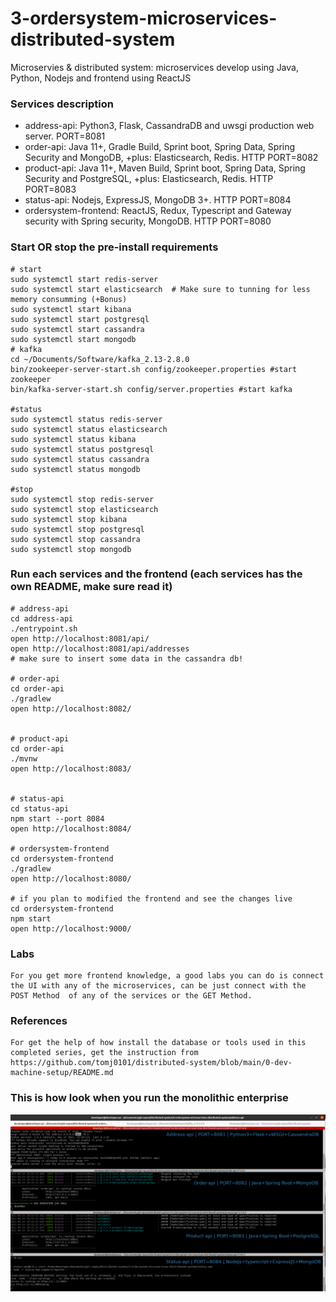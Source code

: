 # 3-ordersystem-microservices-distributed-system
Microservies & distributed system: microservices develop using Java, Python, Nodejs and frontend using ReactJS

### Services description
- address-api: Python3, Flask, CassandraDB and uwsgi production web server. PORT=8081
- order-api: Java 11+, Gradle Build,  Sprint boot, Spring Data, Spring Security and MongoDB, +plus: Elasticsearch, Redis. HTTP PORT=8082
- product-api: Java 11+, Maven Build, Sprint boot, Spring Data, Spring Security and PostgreSQL, +plus: Elasticsearch, Redis. HTTP PORT=8083
- status-api: Nodejs, ExpressJS, MongoDB 3+. HTTP PORT=8084
- ordersystem-frontend: ReactJS, Redux, Typescript and Gateway security with Spring security, MongoDB. HTTP PORT=8080

### Start OR stop the pre-install requirements
```
# start
sudo systemctl start redis-server
sudo systemctl start elasticsearch  # Make sure to tunning for less memory consumming (+Bonus)
sudo systemctl start kibana
sudo systemctl start postgresql
sudo systemctl start cassandra
sudo systemctl start mongodb
# kafka
cd ~/Documents/Software/kafka_2.13-2.8.0
bin/zookeeper-server-start.sh config/zookeeper.properties #start zookeeper
bin/kafka-server-start.sh config/server.properties #start kafka

#status
sudo systemctl status redis-server
sudo systemctl status elasticsearch  
sudo systemctl status kibana
sudo systemctl status postgresql
sudo systemctl status cassandra
sudo systemctl status mongodb

#stop
sudo systemctl stop redis-server
sudo systemctl stop elasticsearch  
sudo systemctl stop kibana
sudo systemctl stop postgresql
sudo systemctl stop cassandra
sudo systemctl stop mongodb

```


### Run each services and the frontend (each services has the own README, make sure read it)
```
# address-api
cd address-api
./entrypoint.sh
open http://localhost:8081/api/
open http://localhost:8081/api/addresses
# make sure to insert some data in the cassandra db!

# order-api
cd order-api
./gradlew
open http://localhost:8082/


# product-api
cd order-api
./mvnw
open http://localhost:8083/


# status-api
cd status-api
npm start --port 8084
open http://localhost:8084/

# ordersystem-frontend
cd ordersystem-frontend
./gradlew
open http://localhost:8080/

# if you plan to modified the frontend and see the changes live
cd ordersystem-frontend
npm start
open http://localhost:9000/
```


### Labs
```
For you get more frontend knowledge, a good labs you can do is connect the UI with any of the microservices, can be just connect with the POST Method  of any of the services or the GET Method.
```


### References
```
For get the help of how install the database or tools used in this completed series, get the instruction from https://github.com/tomj0101/distributed-system/blob/main/0-dev-machine-setup/README.md
```

### This is how look when you run the monolithic enterprise
![Ditributed-system-microservices-Screenshot-1](docs/screenshot/Ditributed-system-microservices-Screenshot-1.png)